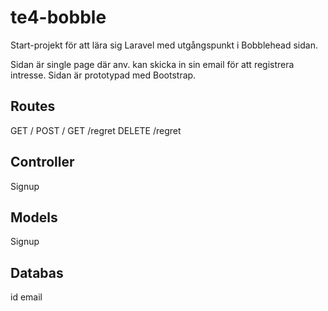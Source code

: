 # te4-bobble

Start-projekt för att lära sig Laravel med utgångspunkt i Bobblehead sidan.

Sidan är single page där anv. kan skicka in sin email för att registrera intresse.
Sidan är prototypad med Bootstrap.

## Routes

GET /
POST /
GET /regret
DELETE /regret

## Controller

Signup

## Models

Signup

## Databas

id
email
